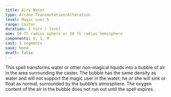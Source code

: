 ```yaml
---
title: Airy Water
type: Arcane Transmutation/Alteration
level: Magic user 5
range: Caster
duration: 1 turn / level
aoe: 10 ft radius sphere or 20 ft radius hemisphere
components: V, S, M
cast: 5 segments
save: None
draft: false
---
```


This spell transforms water or other non-magical liquids into a bubble of air in the area surrounding the caster. The bubble has the same density as water and will not support the magic user in the water; he or she will sink or float as normal, surrounded by the bubble’s atmosphere. The oxygen content of the air in the bubble does not run out until the spell expires.
